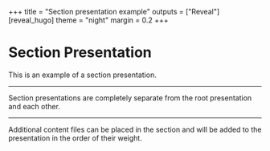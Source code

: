 +++
title = "Section presentation example"
outputs = ["Reveal"]
[reveal_hugo]
theme = "night"
margin = 0.2
+++

# Section Presentation

This is an example of a section presentation.

---

Section presentations are completely separate from the root presentation and each other.

---

Additional content files can be placed in the section and will be added to the presentation in the order of their weight.